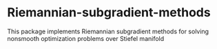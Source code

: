 # Riemannian-subgradient-methods
This package implements Riemannian subgradient methods for solving nonsmooth optimization problems over Stiefel manifold
